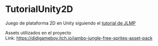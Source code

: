 # TutorialUnity2D

Juego de plataforma 2D en Unity siguiendo el [tutorial de JLMP](https://youtu.be/GbmRt0wydQU)

Assets utilizados en el proyecto  
Link: https://didigameboy.itch.io/jambo-jungle-free-sprites-asset-pack

